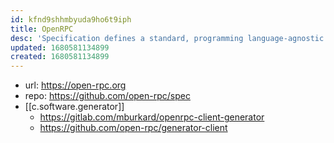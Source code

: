 ```yaml
---
id: kfnd9shhmbyuda9ho6t9iph
title: OpenRPC
desc: 'Specification defines a standard, programming language-agnostic interface description for JSON-RPC 2.0 APIs'
updated: 1680581134899
created: 1680581134899
---
```


- url: https://open-rpc.org
- repo: https://github.com/open-rpc/spec
- [[c.software.generator]] 
  - https://gitlab.com/mburkard/openrpc-client-generator
  - https://github.com/open-rpc/generator-client